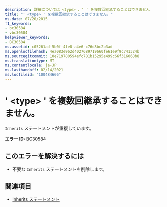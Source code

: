 ```yaml
---
description: 詳細については <type> 、' ' を複数回継承することはできません
title: "' <type> ' を複数回継承することはできません。"
ms.date: 07/20/2015
f1_keywords:
- bc30584
- vbc30584
helpviewer_keywords:
- BC30584
ms.assetid: c05261ad-5b0f-4fe8-a4e6-c76d8bc2b3ad
ms.openlocfilehash: 4ea083e962d4027689719660fe61e9f9c741324b
ms.sourcegitcommit: 10e719780594efc781b15295e499c66f316068b8
ms.translationtype: MT
ms.contentlocale: ja-JP
ms.lasthandoff: 02/14/2021
ms.locfileid: "100484666"
---
```

# <a name="type-cannot-be-inherited-more-than-once"></a>' \<type> ' を複数回継承することはできません。

`Inherits` ステートメントが重複しています。  
  
 **エラー ID:** BC30584  
  
## <a name="to-correct-this-error"></a>このエラーを解決するには  
  
- 不要な `Inherits` ステートメントを削除します。  
  
## <a name="see-also"></a>関連項目

- [Inherits ステートメント](../language-reference/statements/inherits-statement.md)
